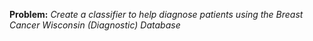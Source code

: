 **Problem:** *Create a classifier to help diagnose patients using the Breast Cancer Wisconsin (Diagnostic) Database*

